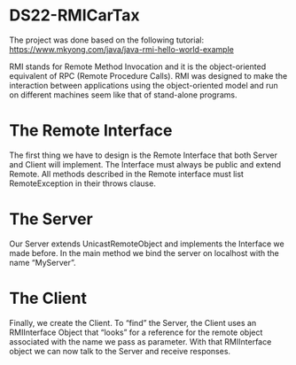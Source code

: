 # DS22-RMICarTax

The project was done based on the following tutorial: https://www.mkyong.com/java/java-rmi-hello-world-example

RMI stands for Remote Method Invocation and it is the object-oriented equivalent of RPC (Remote Procedure Calls). RMI was designed to make the interaction between applications using the object-oriented model and run on different machines seem like that of stand-alone programs.

# The Remote Interface
The first thing we have to design is the Remote Interface that both Server and Client will implement. The Interface must always be public and extend Remote. All methods described in the Remote interface must list RemoteException in their throws clause.

# The Server
Our Server extends UnicastRemoteObject and implements the Interface we made before. In the main method we bind the server on localhost with the name “MyServer”.

# The Client
Finally, we create the Client. To “find” the Server, the Client uses an RMIInterface Object that “looks” for a reference for the remote object associated with the name we pass as parameter. With that RMIInterface object we can now talk to the Server and receive responses.
